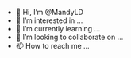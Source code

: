 - 👋 Hi, I’m @MandyLD
- 👀 I’m interested in ...
- 🌱 I’m currently learning ...
- 💞️ I’m looking to collaborate on ...
- 📫 How to reach me ...

<!---
MandyLD/MandyLD is a ✨ special ✨ repository because its `README.md` (this file) appears on your GitHub profile.
You can click the Preview link to take a look at your changes.
--->

